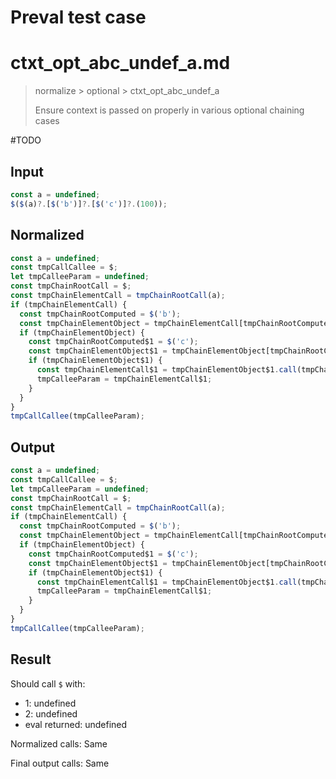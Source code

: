 # Preval test case

# ctxt_opt_abc_undef_a.md

> normalize > optional > ctxt_opt_abc_undef_a
>
> Ensure context is passed on properly in various optional chaining cases

#TODO

## Input

`````js filename=intro
const a = undefined;
$($(a)?.[$('b')]?.[$('c')]?.(100));
`````

## Normalized

`````js filename=intro
const a = undefined;
const tmpCallCallee = $;
let tmpCalleeParam = undefined;
const tmpChainRootCall = $;
const tmpChainElementCall = tmpChainRootCall(a);
if (tmpChainElementCall) {
  const tmpChainRootComputed = $('b');
  const tmpChainElementObject = tmpChainElementCall[tmpChainRootComputed];
  if (tmpChainElementObject) {
    const tmpChainRootComputed$1 = $('c');
    const tmpChainElementObject$1 = tmpChainElementObject[tmpChainRootComputed$1];
    if (tmpChainElementObject$1) {
      const tmpChainElementCall$1 = tmpChainElementObject$1.call(tmpChainElementObject, 100);
      tmpCalleeParam = tmpChainElementCall$1;
    }
  }
}
tmpCallCallee(tmpCalleeParam);
`````

## Output

`````js filename=intro
const a = undefined;
const tmpCallCallee = $;
let tmpCalleeParam = undefined;
const tmpChainRootCall = $;
const tmpChainElementCall = tmpChainRootCall(a);
if (tmpChainElementCall) {
  const tmpChainRootComputed = $('b');
  const tmpChainElementObject = tmpChainElementCall[tmpChainRootComputed];
  if (tmpChainElementObject) {
    const tmpChainRootComputed$1 = $('c');
    const tmpChainElementObject$1 = tmpChainElementObject[tmpChainRootComputed$1];
    if (tmpChainElementObject$1) {
      const tmpChainElementCall$1 = tmpChainElementObject$1.call(tmpChainElementObject, 100);
      tmpCalleeParam = tmpChainElementCall$1;
    }
  }
}
tmpCallCallee(tmpCalleeParam);
`````

## Result

Should call `$` with:
 - 1: undefined
 - 2: undefined
 - eval returned: undefined

Normalized calls: Same

Final output calls: Same
